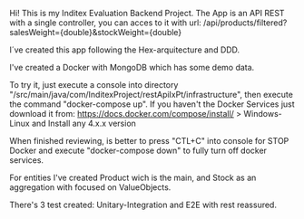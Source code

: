 Hi! This is my Inditex Evaluation Backend Project.
The App is an API REST with a single controller, you can acces to it with url: /api/products/filtered?salesWeight={double}&stockWeight={double}

I´ve created this app following the Hex-arquitecture and DDD.

I've created a Docker with MongoDB which has some demo data. 

To try it, just execute a console into directory "/src/main/java/com/InditexProject/restApiIxPt/infrastructure", then execute the command "docker-compose up".
If you haven't the Docker Services just download it from: https://docs.docker.com/compose/install/ > Windows-Linux and Install any 4.x.x version

When finished reviewing, is better to press "CTL+C" into console for STOP Docker and execute "docker-compose down" to fully turn off docker services.

For entities I've created Product wich is the main, and Stock as an aggregation with focused on ValueObjects.

There's 3 test created: Unitary-Integration and E2E with rest reassured.
